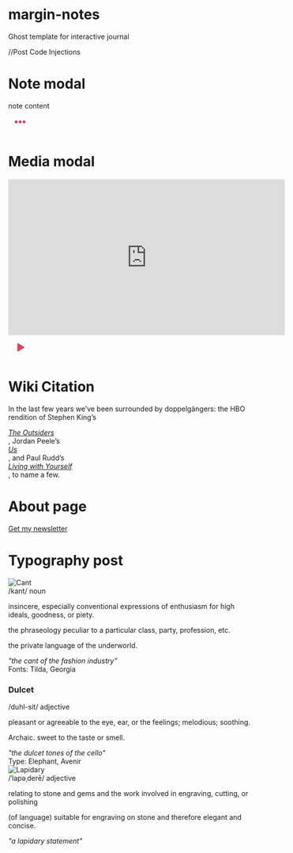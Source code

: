 # margin-notes
Ghost template for interactive journal

//Post Code Injections

Note modal
====================

<div class="modal-content-wrapper">
<div class="modal-content">
note content
</div>
<div class="margin-triger-wrapper">
<a class="margin-triger margin-note" id="margin-note">
<svg class="note" width="48" height="48" viewBox="0 0 48 48" fill="none" xmlns="http://www.w3.org/2000/svg">
<circle class="bg" cx="24" cy="24" r="16" fill="#F6F4F3" fill-opacity="0"/>
<circle cx="16" cy="24" r="3" fill="#D14962"/>
<circle cx="24" cy="24" r="3" fill="#D14962"/>
<circle cx="32" cy="24" r="3" fill="#D14962"/>
</svg>
</a>
</div>
</div>

Media modal 
=====================

<div class="modal-content-wrapper">
                <div class="modal-content">
                     <iframe width="560" height="315" src="https://www.youtube.com/embed/tpUtKsdx9oc" frameborder="0" allow="accelerometer; autoplay; encrypted-media; gyroscope; picture-in-picture" allowfullscreen></iframe>
                </div>
                <div class="margin-triger-wrapper">
                   <a class="margin-triger media-note" id="media-note">
                    <svg class="note" width="48" height="48" viewBox="0 0 48 48" fill="none" xmlns="http://www.w3.org/2000/svg">
                    <path d="M32.5 23.634C33.1667 24.0189 33.1667 24.9811 32.5 25.366L19.75 32.7272C19.0833 
                    33.1121 18.25 32.631 18.25 31.8612L18.25 17.1388C18.25 16.369 19.0833 15.8879 19.75 16.2728L32.5 23.634Z" 
                    fill="#D14962"/>
                    </svg>
                </a>
                </div>
            </div>

Wiki Citation
===================

In the last few years we’ve been surrounded by doppelgängers: the HBO rendition of Stephen King’s  <div class="citation"><a href="https://en.wikipedia.org/wiki/The_Outsiders"><u><i>The Outsiders</i></u></a></div>, Jordan Peele’s <div class="citation"><a href="https://en.wikipedia.org/wiki/Us"><u><i>Us</i></u></a></div>, and Paul Rudd’s <div class="citation"><a href="https://en.wikipedia.org/wiki/The_Outsiders"><u><i>Living with Yourself</i></u></a></div>, to name a few.

About page
=============================

<div class="click-to-action">
                    <a href="#" class="btn">Get my newsletter</a>
                    <a href="#" class="social instagram"><img src="../assets/svg/instagram-icon.svg" alt=""></a>
                    <a href="#" class="social twitter"><img src="../assets/svg/twitter-icon.svg" alt=""></a>
                </div>

Typography post
===================

<div class="swiper-wrapper">
<div class="swiper-slide blue">
<div class="slide-content d-flex">
<div class="content d-flex">
<div class="container clear">
<div class="slide-title">
<img src="../assets/svg/cant.svg" alt="Cant">
</div>
<div class="post-tags">
<span>/kant</span><span>/ noun</span>
</div>
<p>insincere, especially conventional expressions of enthusiasm for high ideals, goodness, or piety.</p>
<p>the phraseology peculiar to a particular class, party, profession, etc.</p>
<p>the private language of the underworld.</p>
<dfn>"the cant of the fashion industry"</dfn>
<div class="fonts-name">Fonts: <span>Tilda</span>, <span>Georgia</span></div>
</div>
</div>
<div class="slide-thumb-wrap d-flex">
<div class="slide-thumb">
<img src="../assets/img/cant-thumb.png" alt="">
</div>
</div>
</div>
</div>
<div class="swiper-slide pink">
<div class="slide-content d-flex">
<div class="content d-flex">
<div class="container clear">
<div class="slide-title">
<h3>Dulcet</h3>
</div>
<div class="post-tags">
<span>/duhl-sit</span><span>/ adjective</span>
</div>
<p>pleasant or agreeable to the eye, ear, or the feelings; melodious; soothing.</p>
<p>Archaic. sweet to the taste or smell.</p>
<dfn>"the dulcet tones of the cello"</dfn>
<div class="type">Type: Elephant, Avenir</div>
</div>
</div>
<div class="slide-thumb-wrap d-flex">
<div class="slide-thumb">
<img src="../assets/img/spun.png" alt="">
</div>
</div>
</div>
</div>
<div class="swiper-slide white">
<div class="slide-content d-flex">
<div class="content d-flex">
<div class="container clear">
<div class="slide-title">
<img src="../assets/svg/Lapidary.svg" alt="Lapidary">
</div>
<div class="post-tags">
<span>/ˈlapəˌderē</span><span>/ adjective</span>
</div>
<p>relating to stone and gems and the work involved in engraving, cutting, or polishing</p>
<p>(of language) suitable for engraving on stone and therefore elegant and concise.</p>
<dfn>"a lapidary statement"</dfn>
</div>
</div>
<div class="slide-thumb-wrap d-flex">
<div class="slide-thumb">
<img src="../assets/img/image-8.png" alt="">
</div>
</div>
</div>
</div>
</div>
